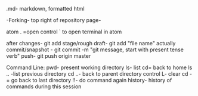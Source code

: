 .md- markdown, formatted html

-Forking- top right of repository page-

atom . =open
control ` to open terminal in atom

after changes- git add
stage/rough draft- git add "file name"
actually commit/snapshot - git commit -m "git message, start with present tense verb"
push- git push origin master

Command Line:
pwd- present working directory
ls- list
cd= back to home
ls .. -list previous directory
cd ..- back to parent directory
control L- clear
cd - = go back to last directory
!!- do command again
history- history of commands during this session
